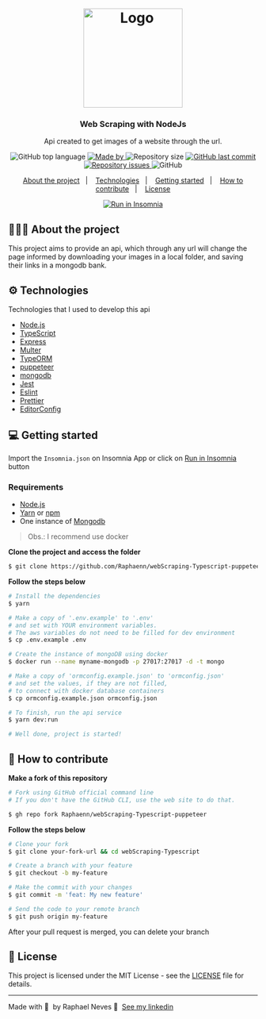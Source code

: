 <h1 align="center">
  <img alt="Logo" src="https://image.flaticon.com/icons/svg/919/919825.svg" width="200px">
</h1>

<h3 align="center">
  Web Scraping with NodeJs
</h3>

<p align="center">Api created to get images of a website through the url.</p>

<p align="center">
  <img alt="GitHub top language" src="https://img.shields.io/github/languages/top/Raphaenn/webScraping-Typescript-puppeteer">

  <a href="https://www.linkedin.com/in/raphaelnneves/" target="_blank" rel="noopener noreferrer">
    <img alt="Made by" src="https://img.shields.io/badge/made%20by-raphael%20neves-%23FF9000">
  </a>

  <img alt="Repository size" src="https://img.shields.io/github/repo-size/Raphaenn/webScraping-Typescript-puppeteer">

  <a href="hhttps://github.com/Raphaenn/webScraping-Typescript-puppeteer/tree/master">
    <img alt="GitHub last commit" src="https://img.shields.io/github/last-commit/Raphaenn/webScraping-Typescript-puppeteer">
  </a>

  <a href="hhttps://github.com/Raphaenn/webScraping-Typescript-puppeteer/issues">
    <img alt="Repository issues" src="https://img.shields.io/github/issues/EliasGcf/gobarber-api?color=%23FF9000">
  </a>

  <img alt="GitHub" src="https://img.shields.io/github/license/EliasGcf/gobarber-api?color=%23FF9000">
</p>

<p align="center">
  <a href="#%EF%B8%8F-about-the-project">About the project</a>&nbsp;&nbsp;&nbsp;|&nbsp;&nbsp;&nbsp;
  <a href="#-technologies">Technologies</a>&nbsp;&nbsp;&nbsp;|&nbsp;&nbsp;&nbsp;
  <a href="#-getting-started">Getting started</a>&nbsp;&nbsp;&nbsp;|&nbsp;&nbsp;&nbsp;
  <a href="#-how-to-contribute">How to contribute</a>&nbsp;&nbsp;&nbsp;|&nbsp;&nbsp;&nbsp;
  <a href="#-license">License</a>
</p>

<p id="insomniaButton" align="center">
  <a href="https://insomnia.rest/run/?label=PontoLoc&uri=https%3A%2F%2Fraw.githubusercontent.com%2FEliasGcf%2Fpontoloc-api%2Fmaster%2FInsomnia.json" target="_blank"><img src="https://insomnia.rest/images/run.svg" alt="Run in Insomnia"></a>
</p>

## 👨🏻‍💻 About the project

This project aims to provide an api, which through any url will change the page informed by downloading your images in a local folder, and saving their links in a mongodb bank.


## ⚙️ Technologies

Technologies that I used to develop this api

- [Node.js](https://nodejs.org/en/)
- [TypeScript](https://www.typescriptlang.org/)
- [Express](https://expressjs.com/pt-br/)
- [Multer](https://github.com/expressjs/multer)
- [TypeORM](https://typeorm.io/#/)
- [puppeteer](https://github.com/puppeteer/puppeteer)
- [mongodb](https://classic.yarnpkg.com/pt-BR/package/mongodb-memory-server-global-3.6)
- [Jest](https://jestjs.io/)
- [Eslint](https://eslint.org/)
- [Prettier](https://prettier.io/)
- [EditorConfig](https://editorconfig.org/)

## 💻 Getting started

Import the `Insomnia.json` on Insomnia App or click on [Run in Insomnia](#insomniaButton) button

### Requirements

- [Node.js](https://nodejs.org/en/)
- [Yarn](https://classic.yarnpkg.com/) or [npm](https://www.npmjs.com/)
- One instance of [Mongodb](https://www.mongodb.com)

> Obs.: I recommend use docker

**Clone the project and access the folder**

```bash
$ git clone https://github.com/Raphaenn/webScraping-Typescript-puppeteer && cd webScraping-Typescript
```

**Follow the steps below**

```bash
# Install the dependencies
$ yarn

# Make a copy of '.env.example' to '.env'
# and set with YOUR environment variables.
# The aws variables do not need to be filled for dev environment
$ cp .env.example .env

# Create the instance of mongoDB using docker
$ docker run --name myname-mongodb -p 27017:27017 -d -t mongo

# Make a copy of 'ormconfig.example.json' to 'ormconfig.json'
# and set the values, if they are not filled,
# to connect with docker database containers
$ cp ormconfig.example.json ormconfig.json

# To finish, run the api service
$ yarn dev:run

# Well done, project is started!
```

## 🤔 How to contribute

**Make a fork of this repository**

```bash
# Fork using GitHub official command line
# If you don't have the GitHub CLI, use the web site to do that.

$ gh repo fork Raphaenn/webScraping-Typescript-puppeteer
```

**Follow the steps below**

```bash
# Clone your fork
$ git clone your-fork-url && cd webScraping-Typescript

# Create a branch with your feature
$ git checkout -b my-feature

# Make the commit with your changes
$ git commit -m 'feat: My new feature'

# Send the code to your remote branch
$ git push origin my-feature
```

After your pull request is merged, you can delete your branch

## 📝 License

This project is licensed under the MIT License - see the [LICENSE](LICENSE) file for details.

---

Made with 💙 &nbsp;by Raphael Neves 👋 &nbsp;[See my linkedin](https://www.linkedin.com/in/raphaelnneves)
